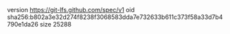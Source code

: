 version https://git-lfs.github.com/spec/v1
oid sha256:b802a3e32d274f8238f3068583dda7e732633b611c373f58a33d7b4790e1da26
size 25288
